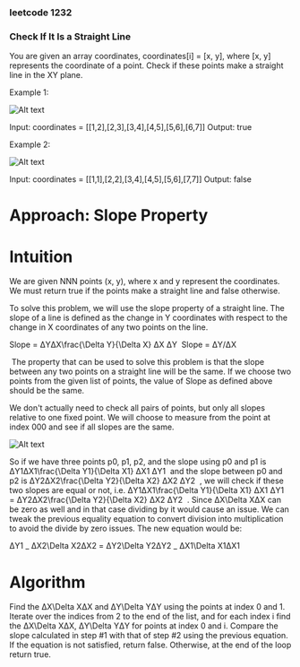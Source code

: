 ### leetcode 1232

### Check If It Is a Straight Line

You are given an array coordinates, coordinates[i] = [x, y], where [x, y] represents the coordinate of a point. Check if these points make a straight line in the XY plane.

Example 1:

![Alt text](/imges/untitled-diagram-2.jpg)

Input: coordinates = [[1,2],[2,3],[3,4],[4,5],[5,6],[6,7]]
Output: true

Example 2:

![Alt text](/imges/untitled-diagram-1.jpg)

Input: coordinates = [[1,1],[2,2],[3,4],[4,5],[5,6],[7,7]]
Output: false

# Approach: Slope Property

# Intuition

We are given NNN points (x, y), where x and y represent the coordinates. We must return true if the points make a straight line and false otherwise.

To solve this problem, we will use the slope property of a straight line. The slope of a line is defined as the change in Y coordinates with respect to the change in X coordinates of any two points on the line.

Slope = ΔYΔX\frac{\Delta Y}{\Delta X}
ΔX
ΔY
​
Slope = ΔY/ΔX

​
The property that can be used to solve this problem is that the slope between any two points on a straight line will be the same. If we choose two points from the given list of points, the value of Slope as defined above should be the same.

We don't actually need to check all pairs of points, but only all slopes relative to one fixed point. We will choose to measure from the point at index 000 and see if all slopes are the same.

![Alt text](/imges/1232A.png)

So if we have three points p0, p1, p2, and the slope using p0 and p1 is ΔY1ΔX1\frac{\Delta Y1}{\Delta X1}
ΔX1
ΔY1
​
and the slope between p0 and p2 is ΔY2ΔX2\frac{\Delta Y2}{\Delta X2}
ΔX2
ΔY2
​
, we will check if these two slopes are equal or not, i.e. ΔY1ΔX1\frac{\Delta Y1}{\Delta X1}
ΔX1
ΔY1
​
= ΔY2ΔX2\frac{\Delta Y2}{\Delta X2}
ΔX2
ΔY2
​
. Since ΔX\Delta XΔX can be zero as well and in that case dividing by it would cause an issue. We can tweak the previous equality equation to convert division into multiplication to avoid the divide by zero issues. The new equation would be:

ΔY1 _ ΔX2\Delta X2ΔX2 = ΔY2\Delta Y2ΔY2 _ ΔX1\Delta X1ΔX1

# Algorithm

Find the ΔX\Delta XΔX and ΔY\Delta YΔY using the points at index 0 and 1.
Iterate over the indices from 2 to the end of the list, and for each index i find the ΔX\Delta XΔX, ΔY\Delta YΔY for points at index 0 and i.
Compare the slope calculated in step #1 with that of step #2 using the previous equation.
If the equation is not satisfied, return false.
Otherwise, at the end of the loop return true.
